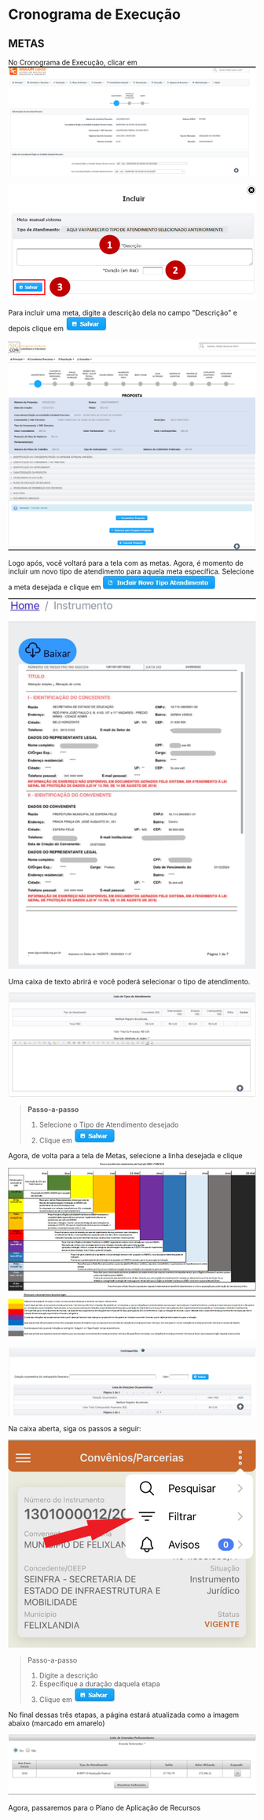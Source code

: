 # Cronograma de Execução

## METAS

No Cronograma de Execução, clicar em ![](../../.gitbook/assets/image%20%2840%29.png) 

![](../../.gitbook/assets/image%20%2843%29.png)

Para incluir uma meta, digite a descrição dela no campo "Descrição" e depois clique em ![](../../.gitbook/assets/icone_salvar.jpg) 

![](../../.gitbook/assets/image%20%289%29.png)

Logo após, você voltará para a tela com as metas. Agora, é momento de incluir um novo tipo de atendimento para aquela meta específica. Selecione a meta desejada e clique em ![](../../.gitbook/assets/icone_incluir-novo-tipo-de-atendimento.jpg) 

![](../../.gitbook/assets/image%20%2844%29.png)

Uma caixa de texto abrirá e você poderá selecionar o tipo de atendimento.

![](../../.gitbook/assets/image%20%2816%29.png)

> **Passo-a-passo**
>
> 1. Selecione o Tipo de Atendimento desejado
> 2. Clique em ![](../../.gitbook/assets/icone_salvar.jpg)

Agora, de volta para a tela de Metas, selecione a linha desejada e clique ![](../../.gitbook/assets/image%20%282%29.png) 

![](../../.gitbook/assets/image%20%2852%29.png)

Na caixa aberta, siga os passos a seguir:

![](../../.gitbook/assets/image%20%2856%29.png)

> Passo-a-passo
>
> 1. Digite a descrição
> 2. Especifique a duração daquela etapa
> 3. Clique em ![](../../.gitbook/assets/icone_salvar.jpg)

No final dessas três etapas, a página estará atualizada como a imagem abaixo \(marcado em amarelo\)

![](../../.gitbook/assets/image%20%2832%29.png)

Agora, passaremos para o Plano de Aplicação de Recursos

